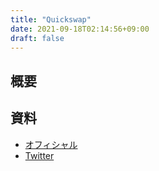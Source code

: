 ```yaml
---
title: "Quickswap"
date: 2021-09-18T02:14:56+09:00
draft: false
---
```

## 概要

## 資料
- [オフィシャル](https://quickswap.exchange)
- [Twitter](https://twitter.com/quickswapdex)


